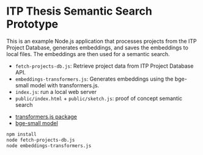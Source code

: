 # ITP Thesis Semantic Search Prototype

This is an example Node.js application that processes projects from the ITP Project Database, generates embeddings, and saves the embeddings to local files. The embeddings are then used for a semantic search.

- `fetch-projects-db.js`: Retrieve project data from ITP Project Database API.
- `embeddings-transformers.js`: Generates embeddings using the bge-small model with transformers.js.
- `index.js`: run a local web server
- `public/index.html` + `public/sketch.js`: proof of concept semantic search

* [transformers.js package](https://www.npmjs.com/package/@xenova/transformers)
* [bge-small model](https://huggingface.co/ggrn/bge-small-en)

```sh
npm install
node fetch-projects-db.js
node embeddings-transformers.js
```
